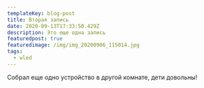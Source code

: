 ```yaml
---
templateKey: blog-post
title: Вторая запись
date: 2020-09-13T17:33:50.429Z
description: Это еще одна запись
featuredpost: true
featuredimage: /img/img_20200906_115014.jpg
tags:
  - wled
---
```

Собрал еще одно устройство в другой комнате, дети довольны!